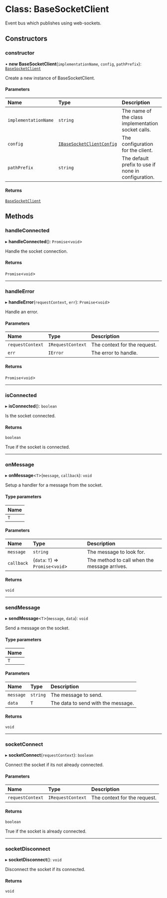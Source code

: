 # Class: BaseSocketClient

Event bus which publishes using web-sockets.

## Constructors

### constructor

• **new BaseSocketClient**(`implementationName`, `config`, `pathPrefix`): [`BaseSocketClient`](BaseSocketClient.md)

Create a new instance of BaseSocketClient.

#### Parameters

| Name                 | Type                                                                  | Description                                         |
| :------------------- | :-------------------------------------------------------------------- | :-------------------------------------------------- |
| `implementationName` | `string`                                                              | The name of the class implementation socket calls.  |
| `config`             | [`IBaseSocketClientConfig`](../interfaces/IBaseSocketClientConfig.md) | The configuration for the client.                   |
| `pathPrefix`         | `string`                                                              | The default prefix to use if none in configuration. |

#### Returns

[`BaseSocketClient`](BaseSocketClient.md)

## Methods

### handleConnected

▸ **handleConnected**(): `Promise`\<`void`\>

Handle the socket connection.

#### Returns

`Promise`\<`void`\>

---

### handleError

▸ **handleError**(`requestContext`, `err`): `Promise`\<`void`\>

Handle an error.

#### Parameters

| Name             | Type              | Description                  |
| :--------------- | :---------------- | :--------------------------- |
| `requestContext` | `IRequestContext` | The context for the request. |
| `err`            | `IError`          | The error to handle.         |

#### Returns

`Promise`\<`void`\>

---

### isConnected

▸ **isConnected**(): `boolean`

Is the socket connected.

#### Returns

`boolean`

True if the socket is connected.

---

### onMessage

▸ **onMessage**\<`T`\>(`message`, `callback`): `void`

Setup a handler for a message from the socket.

#### Type parameters

| Name |
| :--- |
| `T`  |

#### Parameters

| Name       | Type                                 | Description                                  |
| :--------- | :----------------------------------- | :------------------------------------------- |
| `message`  | `string`                             | The message to look for.                     |
| `callback` | (`data`: `T`) => `Promise`\<`void`\> | The method to call when the message arrives. |

#### Returns

`void`

---

### sendMessage

▸ **sendMessage**\<`T`\>(`message`, `data`): `void`

Send a message on the socket.

#### Type parameters

| Name |
| :--- |
| `T`  |

#### Parameters

| Name      | Type     | Description                        |
| :-------- | :------- | :--------------------------------- |
| `message` | `string` | The message to send.               |
| `data`    | `T`      | The data to send with the message. |

#### Returns

`void`

---

### socketConnect

▸ **socketConnect**(`requestContext`): `boolean`

Connect the socket if its not already connected.

#### Parameters

| Name             | Type              | Description                  |
| :--------------- | :---------------- | :--------------------------- |
| `requestContext` | `IRequestContext` | The context for the request. |

#### Returns

`boolean`

True if the socket is already connected.

---

### socketDisconnect

▸ **socketDisconnect**(): `void`

Disconnect the socket if its connected.

#### Returns

`void`
